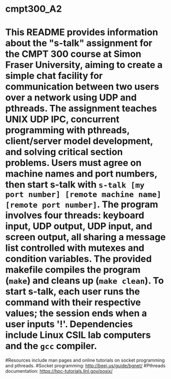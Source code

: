 # cmpt300_A2
#
# This README provides information about the "s-talk" assignment for the CMPT 300 course at Simon Fraser University, aiming to create a simple chat facility for communication between two users over a network using UDP and pthreads. The assignment teaches UNIX UDP IPC, concurrent programming with pthreads, client/server model development, and solving critical section problems. Users must agree on machine names and port numbers, then start s-talk with `s-talk [my port number] [remote machine name] [remote port number]`. The program involves four threads: keyboard input, UDP output, UDP input, and screen output, all sharing a message list controlled with mutexes and condition variables. The provided makefile compiles the program (`make`) and cleans up (`make clean`). To start s-talk, each user runs the command with their respective values; the session ends when a user inputs '!'. Dependencies include Linux CSIL lab computers and the `gcc` compiler. 

#Resources include man pages and online tutorials on socket programming and pthreads. 
#Socket programming: http://beej.us/guide/bgnet/
#Pthreads documentation: https://hpc-tutorials.llnl.gov/posix/
